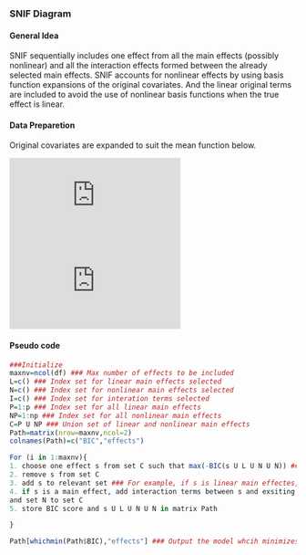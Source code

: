 ### SNIF Diagram

#### General Idea
SNIF sequentially includes one effect from all the main effects (possibly nonlinear) and all the interaction effects formed between the already selected main effects. SNIF accounts for nonlinear effects by using basis function expansions of the original covariates. And the linear original terms are included to avoid the use of nonlinear basis functions when the true effect is linear.
#### Data Preparetion
Original covariates are expanded to suit the mean function below.

![img](https://latex.codecogs.com/svg.latex?%5Cinline%20%5Cfn_cm%20%5Csmall%20E%28y%7Cx_1%2C%5Cdots%2Cx_p%29%3D%5Calpha&plus;%5CSigma_%7Bj%3D1%7D%5E%7Bp%7DX_j%5Cbeta_j&plus;%5CSigma_%7Bk%3D2%7D%5E%7Bp%7D%5CSigma_%7Bl%3D1%7D%5E%7Bk-1%7DX_%7Bkl%7D%5Cgamma_%7Bkl%7D%20%5C%20%5C%20%5C%20%5C%20%5C%20%5C%20%5C%20%5C%20%5C)![img](https://latex.codecogs.com/svg.latex?%5Cinline%20%5Cfn_cm%20%5Csmall%20X_j%3Anx%20M%5C%20%2C%5Cbeta_j%3AMx1%5C%20%2C%5C%20X_%7Bkl%7D%3AnxM%5E2%5C%20%2C%5Cgamma_%7Bkl%7D%3AM%5E2x1)

#### Pseudo code
```r
###Initialize
maxnv=ncol(df) ### Max number of effects to be included
L=c() ### Index set for linear main effects selected
N=c() ### Index set for nonlinear main effects selected
I=c() ### Index set for interation terms selected
P=1:p ### Index set for all linear main effects
NP=1:np ### Index set for all nonlinear main effects
C=P U NP ### Union set of linear and nonlinear main effects
Path=matrix(nrow=maxnv,ncol=2)
colnames(Path)=c("BIC","effects")

For (i in 1:maxnv){
1. choose one effect s from set C such that max(-BIC(s U L U N U N)) ### U means Union
2. remove s from set C
3. add s to relevant set ### For example, if s is linear main effectes, then add s to set L
4. if s is a main effect, add interaction terms between s and exsiting main effects of set L 
and set N to set C
5. store BIC score and s U L U N U N in matrix Path

}

Path[whichmin(Path$BIC),"effects"] ### Output the model whcih minimizes BIC
```
